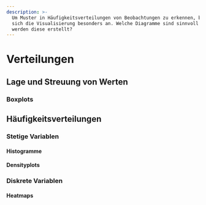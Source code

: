 ```yaml
---
description: >-
  Um Muster in Häufigkeitsverteilungen von Beobachtungen zu erkennen, bietet
  sich die Visualisierung besonders an. Welche Diagramme sind sinnvoll und wie
  werden diese erstellt?
---
```


# Verteilungen

## Lage und Streuung von Werten

### Boxplots

## Häufigkeitsverteilungen&#x20;

### Stetige Variablen

#### Histogramme

#### Densityplots

### Diskrete Variablen

#### Heatmaps
